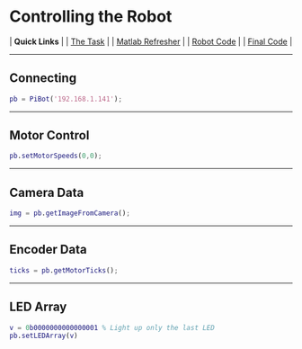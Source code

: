 # Controlling the Robot

|               **Quick Links**            |
|         [The Task](The_Task.md)         |
| [Matlab Refresher](Matlab_Refresher.md) |
|       [Robot Code](Robot_Code.md)       |
|       [Final Code](Final_Code.md)       |


---

## Connecting

```matlab
pb = PiBot('192.168.1.141');
```

---

## Motor Control

```matlab
pb.setMotorSpeeds(0,0);
```

---

## Camera Data

```matlab
img = pb.getImageFromCamera();
```

---

## Encoder Data

```matlab
ticks = pb.getMotorTicks();
```

---

## LED Array
```matlab
v = 0b0000000000000001 % Light up only the last LED
pb.setLEDArray(v)
```